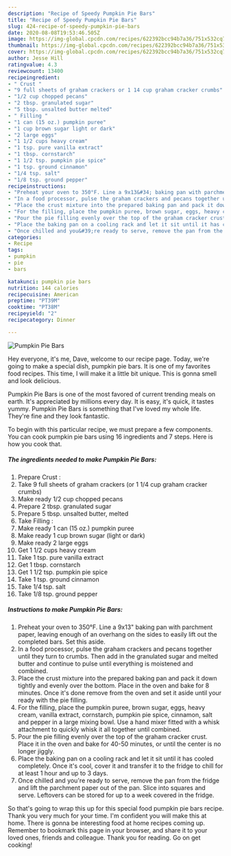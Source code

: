 ```yaml
---
description: "Recipe of Speedy Pumpkin Pie Bars"
title: "Recipe of Speedy Pumpkin Pie Bars"
slug: 424-recipe-of-speedy-pumpkin-pie-bars
date: 2020-08-08T19:53:46.505Z
image: https://img-global.cpcdn.com/recipes/622392bcc94b7a36/751x532cq70/pumpkin-pie-bars-recipe-main-photo.jpg
thumbnail: https://img-global.cpcdn.com/recipes/622392bcc94b7a36/751x532cq70/pumpkin-pie-bars-recipe-main-photo.jpg
cover: https://img-global.cpcdn.com/recipes/622392bcc94b7a36/751x532cq70/pumpkin-pie-bars-recipe-main-photo.jpg
author: Jesse Hill
ratingvalue: 4.3
reviewcount: 13400
recipeingredient:
- " Crust "
- "9 full sheets of graham crackers or 1 14 cup graham cracker crumbs"
- "1/2 cup chopped pecans"
- "2 tbsp. granulated sugar"
- "5 tbsp. unsalted butter melted"
- " Filling "
- "1 can (15 oz.) pumpkin puree"
- "1 cup brown sugar light or dark"
- "2 large eggs"
- "1 1/2 cups heavy cream"
- "1 tsp. pure vanilla extract"
- "1 tbsp. cornstarch"
- "1 1/2 tsp. pumpkin pie spice"
- "1 tsp. ground cinnamon"
- "1/4 tsp. salt"
- "1/8 tsp. ground pepper"
recipeinstructions:
- "Preheat your oven to 350°F. Line a 9x13&#34; baking pan with parchment paper, leaving enough of an overhang on the sides to easily lift out the completed bars. Set this aside."
- "In a food processor, pulse the graham crackers and pecans together until they turn to crumbs. Then add in the granulated sugar and melted butter and continue to pulse until everything is moistened and combined."
- "Place the crust mixture into the prepared baking pan and pack it down tightly and evenly over the bottom. Place in the oven and bake for 8 minutes. Once it&#39;s done remove from the oven and set it aside until your ready with the pie filling."
- "For the filling, place the pumpkin puree, brown sugar, eggs, heavy cream, vanilla extract, cornstarch, pumpkin pie spice, cinnamon, salt and pepper in a large mixing bowl. Use a hand mixer fitted with a whisk attachment to quickly whisk it all together until combined."
- "Pour the pie filling evenly over the top of the graham cracker crust. Place it in the oven and bake for 40-50 minutes, or until the center is no longer jiggly."
- "Place the baking pan on a cooling rack and let it sit until it has cooled completely. Once it&#39;s cool, cover it and transfer it to the fridge to chill for at least 1 hour and up to 3 days."
- "Once chilled and you&#39;re ready to serve, remove the pan from the fridge and lift the parchment paper out of the pan. Slice into squares and serve. Leftovers can be stored for up to a week covered in the fridge."
categories:
- Recipe
tags:
- pumpkin
- pie
- bars

katakunci: pumpkin pie bars 
nutrition: 144 calories
recipecuisine: American
preptime: "PT39M"
cooktime: "PT38M"
recipeyield: "2"
recipecategory: Dinner

---
```



![Pumpkin Pie Bars](https://img-global.cpcdn.com/recipes/622392bcc94b7a36/751x532cq70/pumpkin-pie-bars-recipe-main-photo.jpg)

Hey everyone, it's me, Dave, welcome to our recipe page. Today, we're going to make a special dish, pumpkin pie bars. It is one of my favorites food recipes. This time, I will make it a little bit unique. This is gonna smell and look delicious.



Pumpkin Pie Bars is one of the most favored of current trending meals on earth. It's appreciated by millions every day. It is easy, it's quick, it tastes yummy. Pumpkin Pie Bars is something that I've loved my whole life. They're fine and they look fantastic.


To begin with this particular recipe, we must prepare a few components. You can cook pumpkin pie bars using 16 ingredients and 7 steps. Here is how you cook that.

<!--inarticleads1-->

##### The ingredients needed to make Pumpkin Pie Bars:

1. Prepare  Crust :
1. Take 9 full sheets of graham crackers (or 1 1/4 cup graham cracker crumbs)
1. Make ready 1/2 cup chopped pecans
1. Prepare 2 tbsp. granulated sugar
1. Prepare 5 tbsp. unsalted butter, melted
1. Take  Filling :
1. Make ready 1 can (15 oz.) pumpkin puree
1. Make ready 1 cup brown sugar (light or dark)
1. Make ready 2 large eggs
1. Get 1 1/2 cups heavy cream
1. Take 1 tsp. pure vanilla extract
1. Get 1 tbsp. cornstarch
1. Get 1 1/2 tsp. pumpkin pie spice
1. Take 1 tsp. ground cinnamon
1. Take 1/4 tsp. salt
1. Take 1/8 tsp. ground pepper




<!--inarticleads2-->

##### Instructions to make Pumpkin Pie Bars:

1. Preheat your oven to 350°F. Line a 9x13&#34; baking pan with parchment paper, leaving enough of an overhang on the sides to easily lift out the completed bars. Set this aside.
1. In a food processor, pulse the graham crackers and pecans together until they turn to crumbs. Then add in the granulated sugar and melted butter and continue to pulse until everything is moistened and combined.
1. Place the crust mixture into the prepared baking pan and pack it down tightly and evenly over the bottom. Place in the oven and bake for 8 minutes. Once it&#39;s done remove from the oven and set it aside until your ready with the pie filling.
1. For the filling, place the pumpkin puree, brown sugar, eggs, heavy cream, vanilla extract, cornstarch, pumpkin pie spice, cinnamon, salt and pepper in a large mixing bowl. Use a hand mixer fitted with a whisk attachment to quickly whisk it all together until combined.
1. Pour the pie filling evenly over the top of the graham cracker crust. Place it in the oven and bake for 40-50 minutes, or until the center is no longer jiggly.
1. Place the baking pan on a cooling rack and let it sit until it has cooled completely. Once it&#39;s cool, cover it and transfer it to the fridge to chill for at least 1 hour and up to 3 days.
1. Once chilled and you&#39;re ready to serve, remove the pan from the fridge and lift the parchment paper out of the pan. Slice into squares and serve. Leftovers can be stored for up to a week covered in the fridge.




So that's going to wrap this up for this special food pumpkin pie bars recipe. Thank you very much for your time. I'm confident you will make this at home. There is gonna be interesting food at home recipes coming up. Remember to bookmark this page in your browser, and share it to your loved ones, friends and colleague. Thank you for reading. Go on get cooking!
